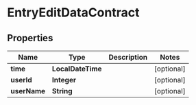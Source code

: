 

# EntryEditDataContract


## Properties

| Name | Type | Description | Notes |
|------------ | ------------- | ------------- | -------------|
|**time** | **LocalDateTime** |  |  [optional] |
|**userId** | **Integer** |  |  [optional] |
|**userName** | **String** |  |  [optional] |



